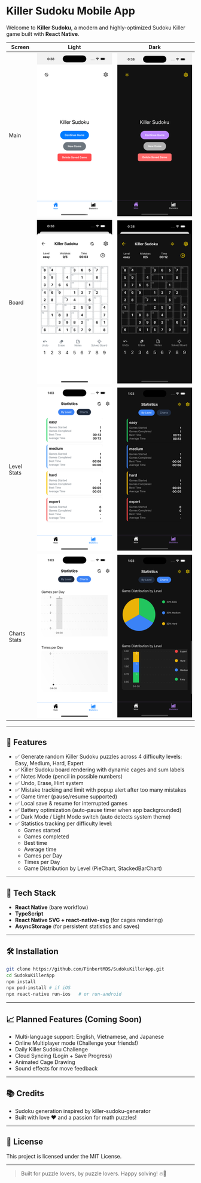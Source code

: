 # Killer Sudoku Mobile App

Welcome to **Killer Sudoku**, a modern and highly-optimized Sudoku Killer game built with **React Native**.


Screen | Light | Dark
---------|---------|----------
Main | ![Main_Light.png](screenshots/Main_Light.png) | ![Main_Dark.png](screenshots/Main_Dark.png)
Board | ![Board_Light.png](screenshots/Board_Light.png) | ![Board_Dark.png](screenshots/Board_Dark.png)
Level Stats | ![LevelStats_Light](LevelStats_Light.png) | ![LevelStats_Dark](LevelStats_Dark.png)
Charts Stats | ![ChartsStats_Light](ChartsStats_Light.png) | ![ChartsStats_Dark](ChartsStats_Dark.png)

---

## 🎯 Features

- ✅ Generate random Killer Sudoku puzzles across 4 difficulty levels: Easy, Medium, Hard, Expert
- ✅ Killer Sudoku board rendering with dynamic cages and sum labels
- ✅ Notes Mode (pencil in possible numbers)
- ✅ Undo, Erase, Hint system
- ✅ Mistake tracking and limit with popup alert after too many mistakes
- ✅ Game timer (pause/resume supported)
- ✅ Local save & resume for interrupted games
- ✅ Battery optimization (auto-pause timer when app backgrounded)
- ✅ Dark Mode / Light Mode switch (auto detects system theme)
- ✅ Statistics tracking per difficulty level:
  - Games started
  - Games completed
  - Best time
  - Average time
  - Games per Day
  - Times per Day
  - Game Distribution by Level (PieChart, StackedBarChart)

---

## 🚀 Tech Stack

- **React Native** (bare workflow)
- **TypeScript**
- **React Native SVG + react-native-svg** (for cages rendering)
- **AsyncStorage** (for persistent statistics and saves)

---

## 🛠 Installation

```bash
git clone https://github.com/FinbertMDS/SudokuKillerApp.git
cd SudokuKillerApp
npm install
npx pod-install # if iOS
npx react-native run-ios   # or run-android
```

---

## 📈 Planned Features (Coming Soon)

- Multi-language support: English, Vietnamese, and Japanese
- Online Multiplayer mode (Challenge your friends!)
- Daily Killer Sudoku Challenge
- Cloud Syncing (Login + Save Progress)
- Animated Cage Drawing
- Sound effects for move feedback

---

## 📚 Credits

- Sudoku generation inspired by killer-sudoku-generator
- Built with love ❤️ and a passion for math puzzles!

---

## 📜 License

This project is licensed under the MIT License.

---

> Built for puzzle lovers, by puzzle lovers. Happy solving! 🔥🧠
